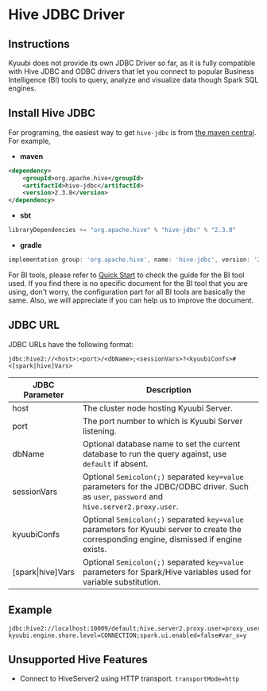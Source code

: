 <!--
 - Licensed to the Apache Software Foundation (ASF) under one or more
 - contributor license agreements.  See the NOTICE file distributed with
 - this work for additional information regarding copyright ownership.
 - The ASF licenses this file to You under the Apache License, Version 2.0
 - (the "License"); you may not use this file except in compliance with
 - the License.  You may obtain a copy of the License at
 -
 -   http://www.apache.org/licenses/LICENSE-2.0
 -
 - Unless required by applicable law or agreed to in writing, software
 - distributed under the License is distributed on an "AS IS" BASIS,
 - WITHOUT WARRANTIES OR CONDITIONS OF ANY KIND, either express or implied.
 - See the License for the specific language governing permissions and
 - limitations under the License.
 -->


# Hive JDBC Driver


## Instructions

Kyuubi does not provide its own JDBC Driver so far,
as it is fully compatible with Hive JDBC and ODBC drivers that let you connect to popular Business Intelligence (BI) tools to query,
analyze and visualize data though Spark SQL engines.


## Install Hive JDBC

For programing, the easiest way to get `hive-jdbc` is from [the maven central](https://mvnrepository.com/artifact/org.apache.hive/hive-jdbc). For example,

- **maven**
```xml
<dependency>
    <groupId>org.apache.hive</groupId>
    <artifactId>hive-jdbc</artifactId>
    <version>2.3.8</version>
</dependency>
```

- **sbt**
```scala
libraryDependencies += "org.apache.hive" % "hive-jdbc" % "2.3.8"
```

- **gradle**
```gradle
implementation group: 'org.apache.hive', name: 'hive-jdbc', version: '2.3.8'
```

For BI tools, please refer to [Quick Start](../quick_start/index.html) to check the guide for the BI tool used.
If you find there is no specific document for the BI tool that you are using, don't worry, the configuration part for all BI tools are basically the same.
Also, we will appreciate if you can help us to improve the document.


## JDBC URL

JDBC URLs have the following format:

```
jdbc:hive2://<host>:<port>/<dbName>;<sessionVars>?<kyuubiConfs>#<[spark|hive]Vars>
```

JDBC Parameter | Description
---------------| -----------
host | The cluster node hosting Kyuubi Server.
port | The port number to which is Kyuubi Server listening.
dbName | Optional database name to set the current database to run the query against, use `default` if absent.
sessionVars | Optional `Semicolon(;)` separated `key=value` parameters for the JDBC/ODBC driver. Such as `user`, `password` and `hive.server2.proxy.user`.
kyuubiConfs | Optional `Semicolon(;)` separated `key=value` parameters for Kyuubi server to create the corresponding engine, dismissed if engine exists.
[spark&#124;hive]Vars | Optional `Semicolon(;)` separated `key=value` parameters for Spark/Hive variables used for variable substitution.

## Example

```
jdbc:hive2://localhost:10009/default;hive.server2.proxy.user=proxy_user?kyuubi.engine.share.level=CONNECTION;spark.ui.enabled=false#var_x=y
```

## Unsupported Hive Features

- Connect to HiveServer2 using HTTP transport. ```transportMode=http```
